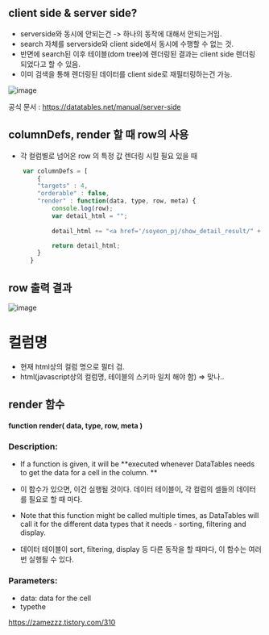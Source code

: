 ## client side & server side?
- serverside와 동시에 안되는건 -> 하나의 동작에 대해서 안되는거임. 
- search 자체를 serverside와 client side에서 동시에 수행할 수 없는 것.
- 반면에 search된 이후 테이블(dom tree)에 렌더링된 결과는 client side 렌더링 되었다고 할 수 있음.
- 이미 검색을 통해 렌더링된 데이터를 client side로 재필터링하는건 가능.

![image](https://user-images.githubusercontent.com/15938354/136945410-2d35c332-05e6-45a3-8302-204ed542f2e5.png)

공식 문서 : https://datatables.net/manual/server-side


## columnDefs, render 할 때 row의 사용 
- 각 컬럼별로 넘어온  row 의 특정 값 렌더링 시킬 필요 있을 때 
 
```javascript 
    var columnDefs = [
        {
        "targets" : 4,
        "orderable" : false,
        "render" : function(data, type, row, meta) {
            console.log(row);
            var detail_html = "";
            
            detail_html += "<a href='/soyeon_pj/show_detail_result/" + row["result_folder_name"] + "/NONE/Dynamic/'>CLICK</a>";

            return detail_html;
        }
      }
```
## row 출력 결과 
![image](https://user-images.githubusercontent.com/15938354/136940953-79842f0c-b880-4e6a-83fd-647c3c8b0ad1.png)


# 컬럼명
- 현재 html상의 컬럼 명으로 필터 검.
- html(javascript상의 컬럼명, 테이블의 스키마 일치 해야 함) => 맞나..

## render 함수
 
#### function render( data, type, row, meta )

### Description:
- If a function is given, it will be **executed whenever DataTables needs to get the data for a cell in the column. ** 
- 이 함수가 있으면, 이건 실행될 것이다. 데이터 테이블이, 각 컬럼의 셀들의 데이터를 필요로 할 때 마다. 
 
- Note that this function might be called multiple times, as DataTables will call it for the different data types that it needs - sorting, filtering and display.

- 데이터 테이블이 sort, filtering, display 등 다른 동작을 할 때마다, 이 함수는 여러 번 실행될 수 있다.

### Parameters:

- data: data for the cell 
- typethe 

https://zamezzz.tistory.com/310
